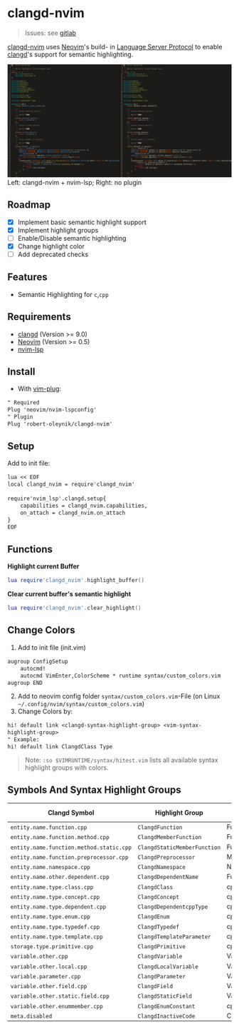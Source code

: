 # clangd-nvim

>
> Issues: see [gitlab](https://gitlab.com/robert-oleynik/clangd-nvim/-/issues/)
>

[clangd-nvim](https://gitlab.com/robert-oleynik/clangd-nvim/) uses [Neovim](https://github.com/neovim/neovim)'s build- in [Language Server Protocol](https://microsoft.github.io/language-server-protocol/) to enable [clangd](https://clangd.llvm.org/)'s support for semantic highlighting.

![](screenshots/lsp_comparision.png)
Left: clangd-nvim + nvim-lsp; Right: no plugin

## Roadmap

- [X] Implement basic semantic highlight support
- [X] Implement highlight groups
- [ ] Enable/Disable semantic highlighting
- [X] Change highlight color
- [ ] Add deprecated checks

## Features

- Semantic Highlighting for `c`,`cpp`

## Requirements

- [clangd](https://clangd.llvm.org/) (Version >= 9.0)
- [Neovim](https://github.com/neovim/neovim) (Version >= 0.5)
- [nvim-lsp](https://github.com/neovim/nvim-lsp)

## Install

- With [vim-plug](https://github.com/junegunn/vim-plug):

```vim
" Required
Plug 'neovim/nvim-lspconfig'
" Plugin
Plug 'robert-oleynik/clangd-nvim'
```

## Setup

Add to init file:
```vim
lua << EOF
local clangd_nvim = require'clangd_nvim'

require'nvim_lsp'.clangd.setup{
    capabilities = clangd_nvim.capabilities,
    on_attach = clangd_nvim.on_attach
}
EOF
```

## Functions

**Highlight current Buffer**
```lua
lua require'clangd_nvim'.highlight_buffer()
```

**Clear current buffer's semantic highlight**
```lua
lua require'clangd_nvim'.clear_highlight()
```

## Change Colors

1. Add to init file (init.vim)
```vim
augroup ConfigSetup
    autocmd!
    autocmd VimEnter,ColorScheme * runtime syntax/custom_colors.vim
augroup END
```
2. Add to neovim config folder `syntax/custom_colors.vim`-File (on Linux `~/.config/nvim/syntax/custom_colors.vim`)
3. Change Colors by:
```vim
hi! default link <clangd-syntax-highlight-group> <vim-syntax-highlight-group>
" Example:
hi! default link ClangdClass Type
```

>
> Note: `:so $VIMRUNTIME/syntax/hitest.vim` lists all available syntax highlight groups with colors.
>

## Symbols And Syntax Highlight Groups

| Clangd Symbol | Highlight Group | Default Value |
| ------ | ------ | ----- |
| `entity.name.function.cpp` | `ClangdFunction` | Function |
| `entity.name.function.method.cpp` | `ClangdMemberFunction` | Function |
| `entity.name.function.method.static.cpp` | `ClangdStaticMemberFunction` | Function |
| `entity.name.function.preprocessor.cpp` | `ClangdPreprocessor` | Macro |
| `entity.name.namespace.cpp` | `ClangdNamespace` | Namespace |
| `entity.name.other.dependent.cpp` | `ClangdDependentName` | Function |
| `entity.name.type.class.cpp` | `ClangdClass` | cppType |
| `entity.name.type.concept.cpp` | `ClangdConcept` | cppType |
| `entity.name.type.dependent.cpp` | `ClangdDependentcppType` | cppType |
| `entity.name.type.enum.cpp` | `ClangdEnum` | cppType |
| `entity.name.type.typedef.cpp` | `ClangdTypedef` | cppType |
| `entity.name.type.template.cpp` | `ClangdTemplateParameter` | cppType |
| `storage.type.primitive.cpp` | `ClangdPrimitive` | cppType |
| `variable.other.cpp` | `ClangdVariable` | Variable |
| `variable.other.local.cpp` | `ClangdLocalVariable` | Variable |
| `variable.parameter.cpp` | `ClangdParameter` | Variable |
| `variable.other.field.cpp` | `ClangdField` | Variable |
| `variable.other.static.field.cpp` | `ClangdStaticField` | Variable |
| `variable.other.enummember.cpp` | `ClangdEnumConstant` | cppConstant |
| `meta.disabled` | `ClangdInactiveCode` | Comment |


